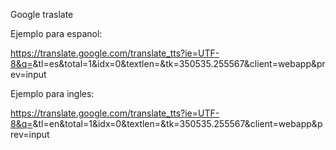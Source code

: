Google traslate 

Ejemplo para espanol:

https://translate.google.com/translate_tts?ie=UTF-8&q=<Translate Text>&tl=es&total=1&idx=0&textlen=<Size of Words>&tk=350535.255567&client=webapp&prev=input


Ejemplo para ingles:

https://translate.google.com/translate_tts?ie=UTF-8&q=<Translate Text>&tl=en&total=1&idx=0&textlen=<Size of Words>&tk=350535.255567&client=webapp&prev=input